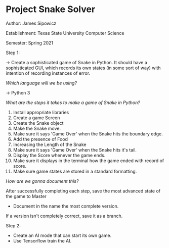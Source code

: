 # Project Snake Solver
Author: James Sipowicz

Establishment: Texas State University Computer Science

Semester: Spring 2021

Step 1:

-> Create a sophisticated game of Snake in Python. It should have a sophisticated GUI, 
  which records its own states (in some sort of way) with intention of recording instances
  of error.
  
*Which language will we be using?*

-> Python 3
 
*What are the steps it takes to make a game of Snake in Python?*

1. Install appropriate libraries
2. Create a game Screen
3. Create the Snake object
4. Make the Snake move.
5. Make sure it says 'Game Over' when the Snake hits the boundary edge.
6. Add the presence of Food
7. Increasing the Length of the Snake
8. Make sure it says 'Game Over' when the Snake hits it's tail.
9. Display the Score whenever the game ends.
10. Make sure it displays in the terminal how the game ended with record of score.
11. Make sure game states are stored in a standard formatting.

*How are we gonna document this?*

After successfully completing each step, save the most advanced state of the game to Master
- Document in the name the most complete version.

If a version isn't completely correct, save it as a branch.

Step 2:

- Create an AI mode that can start its own game.
- Use Tensorflow train the AI.
